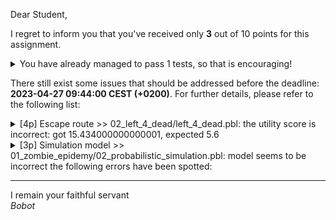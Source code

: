 Dear Student,

I regret to inform you that you've received only **3** out of 10 points for this assignment.
<details><summary>You have already managed to pass 1 tests, so that is encouraging!</summary>&emsp;☑&nbsp;[3p] Relational model</details>

There still exist some issues that should be addressed before the deadline: **2023-04-27 09:44:00 CEST (+0200)**. For further details, please refer to the following list:

<details><summary>[4p] Escape route &gt;&gt; 02_left_4_dead/left_4_dead.pbl: the utility score is incorrect: got 15.434000000000001, expected 5.6</summary></details>
<details><summary>[3p] Simulation model &gt;&gt; 01_zombie_epidemy/02_probabilistic_simulation.pbl: model seems to be incorrect the following errors have been spotted:</summary>&nbsp;&nbsp;- given evidence: 01_zombie_epidemy/evidence.evi, got erronoeus output when trying to inference on files: 01_zombie_epidemy/02_probabilistic_simulation.pbl, 01_zombie_epidemy/02_query.que, 01_zombie_epidemy/evidence.evi:<br>UnknownClause: No clauses found for 'human/1'.</details>

-----------
I remain your faithful servant\
_Bobot_